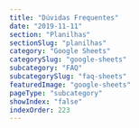 ```yaml
---
title: "Dúvidas Frequentes"
date: "2019-11-11"
section: "Planilhas"
sectionSlug: "planilhas"
category: "Google Sheets"
categorySlug: "google-sheets"
subcategory: "FAQ"
subcategorySlug: "faq-sheets"
featuredImage: "google-sheets"
pageType: "subcategory"
showIndex: "false"
indexOrder: 223
---
```

